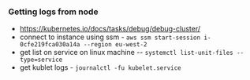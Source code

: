 ### Getting logs from node
* https://kubernetes.io/docs/tasks/debug/debug-cluster/
* connect to instance using ssm - ```aws ssm start-session i-0cfe219fca030a14a --region eu-west-2```
* get list on service on linux machine -- ```systemctl list-unit-files --type=service```
* get kublet logs - ```journalctl -fu kubelet.service ```
